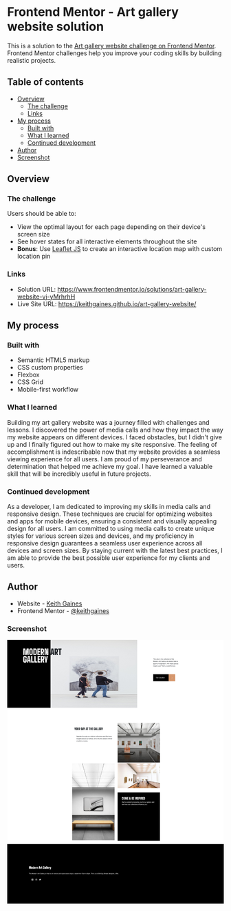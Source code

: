 # Frontend Mentor - Art gallery website solution

This is a solution to the [Art gallery website challenge on Frontend Mentor](https://www.frontendmentor.io/challenges/art-gallery-website-yVdrZlxyA). Frontend Mentor challenges help you improve your coding skills by building realistic projects. 

## Table of contents

- [Overview](#overview)
  - [The challenge](#the-challenge)
  - [Links](#links)
- [My process](#my-process)
  - [Built with](#built-with)
  - [What I learned](#what-i-learned)
  - [Continued development](#continued-development)
- [Author](#author)
- [Screenshot](#screenshot)


## Overview

### The challenge

Users should be able to:

- View the optimal layout for each page depending on their device's screen size
- See hover states for all interactive elements throughout the site
- **Bonus**: Use [Leaflet JS](https://leafletjs.com/) to create an interactive location map with custom location pin

### Links

- Solution URL: https://www.frontendmentor.io/solutions/art-gallery-website-vj-yMrhrhH
- Live Site URL: https://keithgaines.github.io/art-gallery-website/

## My process

### Built with

- Semantic HTML5 markup
- CSS custom properties
- Flexbox
- CSS Grid
- Mobile-first workflow

### What I learned

Building my art gallery website was a journey filled with challenges and lessons. I discovered the power of media calls and how they impact the way my website appears on different devices. I faced obstacles, but I didn't give up and I finally figured out how to make my site responsive. The feeling of accomplishment is indescribable now that my website provides a seamless viewing experience for all users. I am proud of my perseverance and determination that helped me achieve my goal. I have learned a valuable skill that will be incredibly useful in future projects.

### Continued development

As a developer, I am dedicated to improving my skills in media calls and responsive design. These techniques are crucial for optimizing websites and apps for mobile devices, ensuring a consistent and visually appealing design for all users. I am committed to using media calls to create unique styles for various screen sizes and devices, and my proficiency in responsive design guarantees a seamless user experience across all devices and screen sizes. By staying current with the latest best practices, I am able to provide the best possible user experience for my clients and users.

## Author

- Website - [Keith Gaines](https://keithgaines.github.io)
- Frontend Mentor - [@keithgaines](https://www.frontendmentor.io/profile/keithgaines)

### Screenshot

![](./desktopscreenshot.png)
